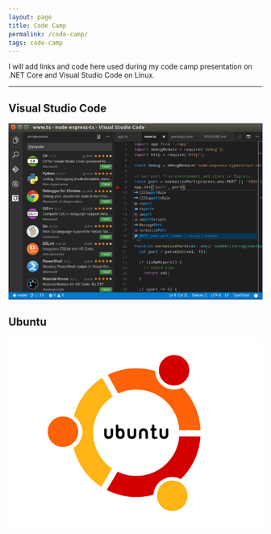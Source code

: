 ```yaml
---
layout: page
title: Code Camp
permalink: /code-camp/
tags: code-camp
---
```


I will add links and code here used during my code camp presentation on .NET Core and Visual Studio Code on Linux.

* * *

## Visual Studio Code
[![Visual Studio Code](/images/vs_code.png)](https://code.visualstudio.com/)

## Ubuntu
[![Ubuntu](/images/ubuntu.png)](https://www.ubuntu.com/)
